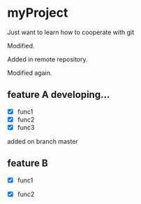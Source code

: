 # myProject
Just want to learn how to cooperate with git

Modified.

Added in remote repository.

Modified again.

## feature A developing...

- [x] func1
- [x] func2
- [x] func3

added on branch master

## feature B

- [x] func1
- [x] func2

